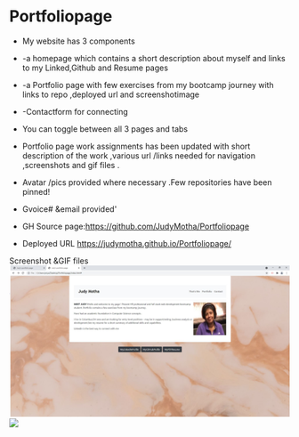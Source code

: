 # Portfoliopage
* My website has  3  components 
* -a homepage which contains a short description about myself and links to my Linked,Github and Resume pages
* -a Portfolio page with few exercises  from my bootcamp journey with links to repo ,deployed url and screenshotimage 
* -Contactform for connecting
* You can toggle between all 3 pages and tabs
* Portfolio page work assignments  has been updated  with short description of the work ,various url /links needed for navigation ,screenshots and gif files .
* Avatar /pics provided where necessary .Few  repositories have been pinned!
* Gvoice# &email provided'

* GH Source page:https://github.com/JudyMotha/Portfoliopage
* Deployed URL  https://judymotha.github.io/Portfoliopage/

Screenshot &GIF files
<img src= "./Landingpage.JPG">
<img src = "./Portfoliopage.gif">


